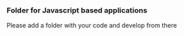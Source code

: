 
### Folder for Javascript based applications
Please add a folder with your code and develop from there


